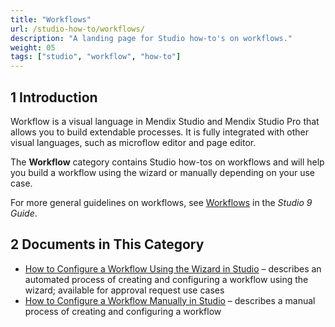 ```yaml
---
title: "Workflows"
url: /studio-how-to/workflows/
description: "A landing page for Studio how-to's on workflows."
weight: 05
tags: ["studio", "workflow", "how-to"]
---
```


## 1 Introduction 

Workflow is a visual language in Mendix Studio and Mendix Studio Pro that allows you to build extendable processes. It is fully integrated with other visual languages, such as microflow editor and page editor. 

The **Workflow** category contains Studio how-tos on workflows and will help you build a workflow using the wizard or manually depending on your use case. 

For more general guidelines on workflows, see [Workflows](/studio/workflows/) in the *Studio 9 Guide*.

## 2 Documents in This Category

* [How to Configure a Workflow Using the Wizard in Studio](/studio-how-to/workflow-how-to-configure-using-wizard/) – describes an automated process of creating and configuring a workflow using the wizard; available for approval request use cases
* [How to Configure a Workflow Manually in Studio](/studio-how-to/workflow-how-to-configure/) – describes a manual process of creating and configuring a workflow

